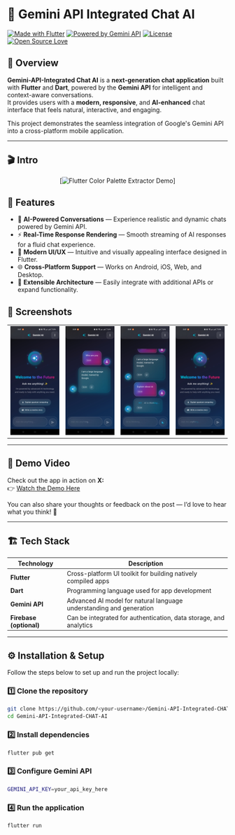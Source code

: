 # 🤖 Gemini API Integrated Chat AI

[![Made with Flutter](https://img.shields.io/badge/Made%20with-Flutter-02569B?logo=flutter&logoColor=white)](https://flutter.dev)
[![Powered by Gemini API](https://img.shields.io/badge/Powered%20by-Gemini%20API-blueviolet)](https://ai.google.dev/gemini-api)
[![License](https://img.shields.io/badge/License-MIT-green.svg)](LICENSE)
[![Open Source Love](https://badges.frapsoft.com/os/v2/open-source.svg?v=103)](https://opensource.org/)

## 🧠 Overview

**Gemini-API-Integrated Chat AI** is a **next-generation chat application** built with **Flutter** and **Dart**, powered by the **Gemini API** for intelligent and context-aware conversations.  
It provides users with a **modern, responsive**, and **AI-enhanced** chat interface that feels natural, interactive, and engaging.

This project demonstrates the seamless integration of Google's Gemini API into a cross-platform mobile application.

---


## 🎬 Intro

<div align="center">
  
  [![Flutter Color Palette Extractor Demo](screenshots/geminiday2.png)]
    
</div>



## 🚀 Features

- 💬 **AI-Powered Conversations** — Experience realistic and dynamic chats powered by Gemini API.  
- ⚡ **Real-Time Response Rendering** — Smooth streaming of AI responses for a fluid chat experience.  
- 🎨 **Modern UI/UX** — Intuitive and visually appealing interface designed in Flutter.  
- 🌐 **Cross-Platform Support** — Works on Android, iOS, Web, and Desktop.  
- 🧩 **Extensible Architecture** — Easily integrate with additional APIs or expand functionality.  

## 📱 Screenshots
<div align="left">
  <table>
    <tr>
      <td><img src="photos/image3.jpg" alt="Test 1" width="250"/></td>
      <td><img src="photos/image2.jpg" alt="Test 2" width="250"/></td>
      <td><img src="photos/image4.jpg" alt="Test 3" width="250"/></td>
      <td><img src="photos/image1.jpg" alt="Test 4" width="250"/></td>

  </table>
</div>

---

## 🎥 Demo Video

Check out the app in action on **X:**  
👉 [Watch the Demo Here](https://x.com/KishanP07684084/status/1948393335435215355)

You can also share your thoughts or feedback on the post — I’d love to hear what you think! 💬


---

## 🏗️ Tech Stack

| Technology | Description |
|-------------|-------------|
| **Flutter** | Cross-platform UI toolkit for building natively compiled apps |
| **Dart** | Programming language used for app development |
| **Gemini API** | Advanced AI model for natural language understanding and generation |
| **Firebase (optional)** | Can be integrated for authentication, data storage, and analytics |

---

## ⚙️ Installation & Setup

Follow the steps below to set up and run the project locally:

### 1️⃣ Clone the repository
```bash
git clone https://github.com/<your-username>/Gemini-API-Integrated-CHAT-AI.git
cd Gemini-API-Integrated-CHAT-AI
```

### 2️⃣ Install dependencies
```bash
flutter pub get
```

### 3️⃣ Configure Gemini API
```bash
GEMINI_API_KEY=your_api_key_here
```

### 4️⃣ Run the application
```bash
flutter run
```








